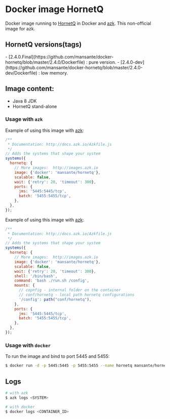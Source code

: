 Docker image HornetQ
==================

Docker image running to [HornetQ](http://hornetq.jboss.org) in Docker and [azk](http://azk.io). This non-official image for azk.  

HornetQ versions(tags)
---

<versions>
- [2.4.0.Final](https://github.com/mansante/docker-hornetq/blob/master/2.4.0/Dockerfile) : pure version.
- [2.4.0-dev](https://github.com/mansante/docker-hornetq/blob/master/2.4.0-dev/Dockerfile) : low memory.
</versions>


Image content:
---

- Java 8 JDK
- HornetQ stand-alone

### Usage with `azk`

Example of using this image with [azk](http://azk.io):

```js
/**
 * Documentation: http://docs.azk.io/Azkfile.js
 */
// Adds the systems that shape your system
systems({
  hornetq: {
    // More images:  http://images.azk.io
    image: {'docker': 'mansante/hornetq'},
    scalable: false,
    wait: {'retry': 20, 'timeout': 300},
    ports: {
      jms: '5445:5445/tcp',
      batch: '5455:5455/tcp',
    },
  },
});

```

Example of using this image with [azk](http://azk.io):

```js
/**
 * Documentation: http://docs.azk.io/Azkfile.js
 */
// Adds the systems that shape your system
systems({
  hornetq: {
    // More images:  http://images.azk.io
    image: {'docker': 'mansante/hornetq'},
    scalable: false,
    wait: {'retry': 20, 'timeout': 300},
    shell: '/bin/bash',
    command: 'bash ./run.sh /config',
    mounts: {
      // copnfig - internal folder on the container
      // conf/hornetq - local path hornetq configurations 
      '/config': path("conf/hornetq"),
    },
    ports: {
      jms: '5445:5445/tcp',
      batch: '5455:5455/tcp',
    },
  },
});
```

### Usage with `docker`

To run the image and bind to port 5445 and 5455:

```sh
$ docker run -d -p 5445:5445 -p 5455:5455 --name hornetq mansante/hornetq
```


Logs
---

```sh
# with azk
$ azk logs <SYSTEM>

# with docker
$ docker logs <CONTAINER_ID>
```
